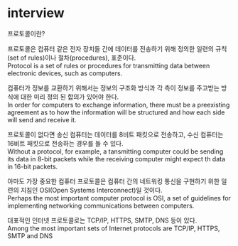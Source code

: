 # interview

프로토콜이란?

프로토콜은 컴퓨터 같은 전자 장치들 간에 데이터를 전송하기 위해 정의한 일련의 규칙(set of rules)이나 절차(procedures), 표준이다.   
Protocol is a set of rules or procedures for transmitting data between electronic devices, such as computers.

컴퓨터가 정보를 교환하기 위해서는 정보의 구조화 방식과 각 측이 정보를 주고받는 방식에 대한 미리 정의 된 합의가 있어야 한다.   
In order for computers to exchange information, there must be a preexisting agreement as to how the information will be structured and how each side will send and receive it.

프로토콜이 없다면 송신 컴퓨터는 데이터를 8비트 패킷으로 전송하고, 수신 컴퓨터는 16비트 패킷으로 전송하는 경우를 들 수 있다.   
Without a protocol, for example, a tansmitting computer could be sending its data in 8-bit packets while the receiving computer might expect th data in 16-bit packets.

아마도 가장 중요한 컴퓨터 프로토콜은 컴퓨터 간의 네트워킹 통신을 구현하기 위한 일련의 지침인 OSI(Open Systems Interconnect)일 것이다.   
Perhaps the most important computer protocol is OSI, a set of guidelines for implementing networking communications between computers.

대표적인 인터넷 프로토콜로는 TCP/IP, HTTPS, SMTP, DNS 등이 있다.   
Among the most important sets of Internet protocols are TCP/IP, HTTPS, SMTP and DNS
